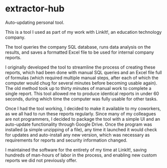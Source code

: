 # extractor-hub
Auto-updating personal tool.

This is a tool I used as part of my work with LinkIt!, an education technology company. 

The tool queries the company SQL database, runs data analysis on the results, and saves a formatted Excel file to be used for internal company reports.

I originally developed the tool to streamline the process of creating these reports, which had been done with manual SQL queries and an Excel file full of formulas (which required multiple manual steps, after each of which the computer would chug for several minutes before becoming usable again). The old method took up to thirty minutes of manual work to complete a single report. This tool allowed me to produce identical reports in under 60 seconds, during which time the computer was fully usable for other tasks.

Once I had the tool working, I decided to make it available to my coworkers, as we all had to run these reports regularly. Since many of my colleagues are not programmers, I decided to package the tool with a simple UI and an auto-update functionality through Google Drive. Once the program was installed (a simple unzipping of a file), any time it launched it would check for updates and auto-install any new version, which was necessary as requirements for reports and security information changed.

I maintained the software for the entirety of my time at LinkIt!, saving hundreds of man-hours of labor in the process, and enabling new custom reports we did not previously offer.
